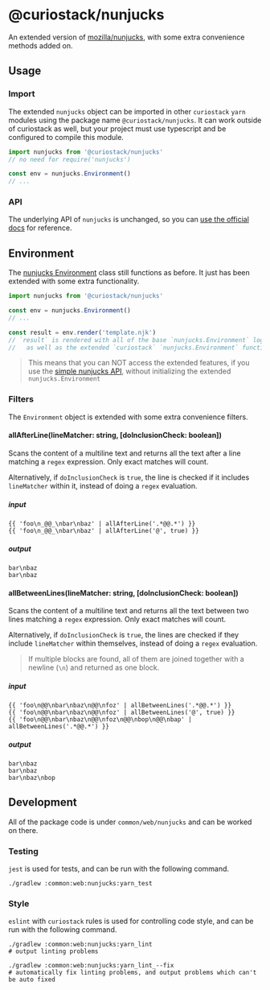 # @curiostack/nunjucks

An extended version of [mozilla/nunjucks](https://github.com/mozilla/nunjucks),
with some extra convenience methods added on.

## Usage

### Import

The extended `nunjucks` object can be imported in other `curiostack` `yarn` modules
using the package name `@curiostack/nunjucks`. It can work outside of curiostack as well,
but your project must use typescript and be configured to compile this module.

```typescript
import nunjucks from '@curiostack/nunjucks'
// no need for require('nunjucks')

const env = nunjucks.Environment()
// ...
```

### API

The underlying API of `nunjucks` is unchanged, so you can
[use the official docs](https://mozilla.github.io/nunjucks/getting-started.html) for reference.

## Environment

The [nunjucks Environment](https://mozilla.github.io/nunjucks/api.html#environment)
class still functions as before. It just has been extended with some extra functionality.

```typescript
import nunjucks from '@curiostack/nunjucks'

const env = nunjucks.Environment()
// ...

const result = env.render('template.njk')
// `result` is rendered with all of the base `nunjucks.Environment` logic
//   as well as the extended `curiostack` `nunjucks.Environment` functionality
```

> This means that you can NOT access the extended features, if you use the
> [simple nunjucks API](https://mozilla.github.io/nunjucks/api.html#simple-api),
> without initializing the extended `nunjucks.Environment`

### Filters

The `Environment` object is extended with some extra convenience filters.

#### allAfterLine(lineMatcher: string, [doInclusionCheck: boolean])

Scans the content of a multiline text and returns all the text after a line
matching a `regex` expression. Only exact matches will count.

Alternatively, if `doInclusionCheck` is `true`, the line is checked if it
includes `lineMatcher` within it, instead of doing a `regex` evaluation.

##### input

```
{{ 'foo\n_@@_\nbar\nbaz' | allAfterLine('.*@@.*') }}
{{ 'foo\n_@@_\nbar\nbaz' | allAfterLine('@', true) }}
```

##### output

```
bar\nbaz
bar\nbaz
```

#### allBetweenLines(lineMatcher: string, [doInclusionCheck: boolean])

Scans the content of a multiline text and returns all the text between two lines
matching a `regex` expression. Only exact matches will count.

Alternatively, if `doInclusionCheck` is `true`, the lines are checked if they
include `lineMatcher` within themselves, instead of doing a `regex` evaluation.

> If multiple blocks are found, all of them are joined together with a newline (`\n`)
> and returned as one block.

##### input

```
{{ 'foo\n@@\nbar\nbaz\n@@\nfoz' | allBetweenLines('.*@@.*') }}
{{ 'foo\n@@\nbar\nbaz\n@@\nfoz' | allBetweenLines('@', true) }}
{{ 'foo\n@@\nbar\nbaz\n@@\nfoz\n@@\nbop\n@@\nbap' | allBetweenLines('.*@@.*') }}
```

##### output

```
bar\nbaz
bar\nbaz
bar\nbaz\nbop
```

## Development

All of the package code is under `common/web/nunjucks` and can be worked on there.

### Testing

`jest` is used for tests, and can be run with the following command.

```shell
./gradlew :common:web:nunjucks:yarn_test
```

### Style

`eslint` with `curiostack` rules is used for controlling code style, and can be run
with the following command.

```shell
./gradlew :common:web:nunjucks:yarn_lint
# output linting problems

./gradlew :common:web:nunjucks:yarn_lint_--fix
# automatically fix linting problems, and output problems which can't be auto fixed
```
